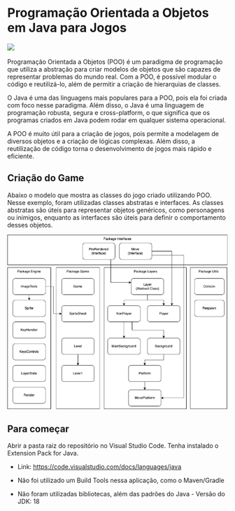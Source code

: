 # Programação Orientada a Objetos em Java para Jogos 

<img src="https://github.com/josephpatrick1/java-game/blob/main/assets/game.gif?raw=true" style="width:512px;"/>

Programação Orientada a Objetos (POO) é um paradigma de programação que utiliza a abstração para criar modelos de objetos que são capazes de representar problemas do mundo real. Com a POO, é possível modular o código e reutilizá-lo, além de permitir a criação de hierarquias de classes. 

O Java é uma das linguagens mais populares para a POO, pois ela foi criada com foco nesse paradigma. Além disso, o Java é uma linguagem de programação robusta, segura e cross-platform, o que significa que os programas criados em Java podem rodar em qualquer sistema operacional. 

A POO é muito útil para a criação de jogos, pois permite a modelagem de diversos objetos e a criação de lógicas complexas. Além disso, a reutilização de código torna o desenvolvimento de jogos mais rápido e eficiente. 

## Criação do Game 

Abaixo o modelo que mostra as classes do jogo criado utilizando POO. Nesse exemplo, foram utilizadas classes abstratas e interfaces. As classes abstratas são úteis para representar objetos genéricos, como personagens ou inimigos, enquanto as interfaces são úteis para definir o comportamento desses objetos.

<img src="https://github.com/josephpatrick1/java-game/blob/main/assets/diagram.png?raw=true" style="width:512px;"/>

## Para começar 

Abrir a pasta raiz do repositório no Visual Studio Code. Tenha instalado o Extension Pack for Java. 

- Link: https://code.visualstudio.com/docs/languages/java 

- Não foi utilizado um Build Tools nessa aplicação, como o Maven/Gradle 

- Não foram utilizadas bibliotecas, além das padrões do Java - Versão do JDK: 18 
